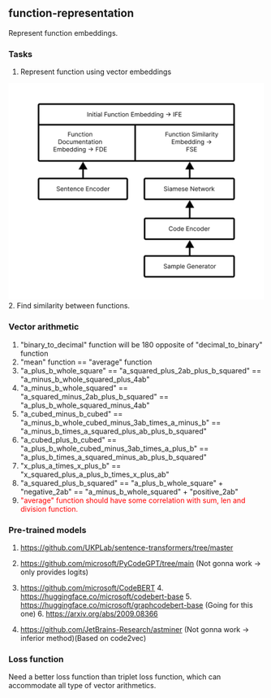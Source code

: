 ## function-representation

Represent function embeddings.

### Tasks

1. Represent function using vector embeddings
<img src="./assets/initial_function_embedding_v2.png" alt="alt text">
2. Find similarity between functions.

### Vector arithmetic

1. "binary_to_decimal" function will be 180 opposite of "decimal_to_binary" function
2. "mean" function == "average" function
3. "a_plus_b_whole_square" == "a_squared_plus_2ab_plus_b_squared" == "a_minus_b_whole_squared_plus_4ab"
4. "a_minus_b_whole_squared" == "a_squared_minus_2ab_plus_b_squared" == "a_plus_b_whole_squared_minus_4ab"
5. "a_cubed_minus_b_cubed" == "a_minus_b_whole_cubed_minus_3ab_times_a_minus_b" == "a_minus_b_times_a_squared_plus_ab_plus_b_squared"
6. "a_cubed_plus_b_cubed" == "a_plus_b_whole_cubed_minus_3ab_times_a_plus_b" == "a_plus_b_times_a_squared_minus_ab_plus_b_squared"
7. "x_plus_a_times_x_plus_b" == "x_squared_plus_a_plus_b_times_x_plus_ab"
8. "a_squared_plus_b_squared" == "a_plus_b_whole_square" + "negative_2ab" == "a_minus_b_whole_squared" + "positive_2ab"
9. <span style="color:red;">"average" function should have some correlation with sum, len and division function.</span>


### Pre-trained models

1. https://github.com/UKPLab/sentence-transformers/tree/master

2. https://github.com/microsoft/PyCodeGPT/tree/main (Not gonna work -> only provides logits)
3. https://github.com/microsoft/CodeBERT
   4. https://huggingface.co/microsoft/codebert-base
   5. https://huggingface.co/microsoft/graphcodebert-base (Going for this one)
      6. https://arxiv.org/abs/2009.08366
4. https://github.com/JetBrains-Research/astminer (Not gonna work -> inferior method)(Based on code2vec)

### Loss function

Need a better loss function than triplet loss function, which can accommodate all type of vector arithmetics.